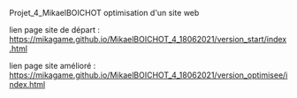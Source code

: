 Projet_4_MikaelBOICHOT optimisation d'un site web

lien page site de départ : https://mikagame.github.io/MikaelBOICHOT_4_18062021/version_start/index.html

lien page site amélioré : https://mikagame.github.io/MikaelBOICHOT_4_18062021/version_optimisee/index.html
